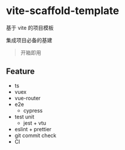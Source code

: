 # vite-scaffold-template

基于 vite 的项目模板

集成项目必备的基建

> 开箱即用

## Feature

- ts
- vuex
- vue-router
- e2e
  - cypress
- test unit
  - jest + vtu
- eslint + prettier
- git commit check
- CI

